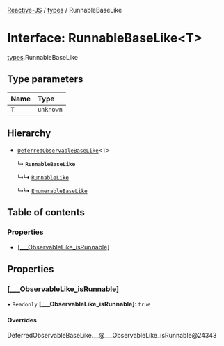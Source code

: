 [Reactive-JS](../README.md) / [types](../modules/types.md) / RunnableBaseLike

# Interface: RunnableBaseLike<T\>

[types](../modules/types.md).RunnableBaseLike

## Type parameters

| Name | Type |
| :------ | :------ |
| `T` | `unknown` |

## Hierarchy

- [`DeferredObservableBaseLike`](types.DeferredObservableBaseLike.md)<`T`\>

  ↳ **`RunnableBaseLike`**

  ↳↳ [`RunnableLike`](types.RunnableLike.md)

  ↳↳ [`EnumerableBaseLike`](types.EnumerableBaseLike.md)

## Table of contents

### Properties

- [[\_\_\_ObservableLike\_isRunnable]](types.RunnableBaseLike.md#[___observablelike_isrunnable])

## Properties

### [\_\_\_ObservableLike\_isRunnable]

• `Readonly` **[\_\_\_ObservableLike\_isRunnable]**: ``true``

#### Overrides

DeferredObservableBaseLike.\_\_@\_\_\_ObservableLike\_isRunnable@24343
